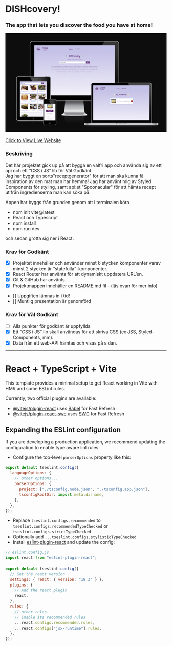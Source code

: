 # DISHcovery!

### The app that lets you discover the food you have at home!

![Responsive Mockup](https://github.com/Krnsand/dishcovery/blob/main/src/assets/images/am-i-responsive.png)

[Click to View Live Website](https://dishcovery-ten.vercel.app/)

### Beskriving

Det här projektet gick up på att bygga en valfri app och använda sig av ett api och ett “CSS i JS“ lib för Väl Godkänt.\
Jag har byggt en sorts"receptgenerator" för att man ska kunna få inspiration av den mat man har hemma! Jag har använt mig av Styled Components för styling, samt api:et "Spoonacular" för att hämta recept utifrån ingredienserna man kan söka på.

Appen har byggs från grunden genom att i terminalen köra

- npm init vite@latest
- React och Typescript
- npm install
- npm run dev

och sedan grotta sig ner i React.

### Krav för Godkänt

- [x] Projektet innehåller och använder minst 6 stycken komponenter varav minst 2 stycken är “statefulla"-komponenter.
- [x] React Router har använts för att dynamiskt uppdatera URL’en.
- [x] Git & GitHub har använts.
- [x] Projektmappen innehåller en README.md fil - (läs ovan för mer info)
- [] Uppgiften lämnas in i tid!
- [] Muntlig presentation är genomförd

### Krav för Väl Godkänt

- [ ] Alla punkter för godkänt är uppfyllda
- [x] Ett “CSS i JS“ lib skall användas för att skriva CSS (ex JSS, Styled-Components, mm).
- [x] Data från ett web-API hämtas och visas på sidan.

---

# React + TypeScript + Vite

This template provides a minimal setup to get React working in Vite with HMR and some ESLint rules.

Currently, two official plugins are available:

- [@vitejs/plugin-react](https://github.com/vitejs/vite-plugin-react/blob/main/packages/plugin-react/README.md) uses [Babel](https://babeljs.io/) for Fast Refresh
- [@vitejs/plugin-react-swc](https://github.com/vitejs/vite-plugin-react-swc) uses [SWC](https://swc.rs/) for Fast Refresh

## Expanding the ESLint configuration

If you are developing a production application, we recommend updating the configuration to enable type aware lint rules:

- Configure the top-level `parserOptions` property like this:

```js
export default tseslint.config({
  languageOptions: {
    // other options...
    parserOptions: {
      project: ["./tsconfig.node.json", "./tsconfig.app.json"],
      tsconfigRootDir: import.meta.dirname,
    },
  },
});
```

- Replace `tseslint.configs.recommended` to `tseslint.configs.recommendedTypeChecked` or `tseslint.configs.strictTypeChecked`
- Optionally add `...tseslint.configs.stylisticTypeChecked`
- Install [eslint-plugin-react](https://github.com/jsx-eslint/eslint-plugin-react) and update the config:

```js
// eslint.config.js
import react from "eslint-plugin-react";

export default tseslint.config({
  // Set the react version
  settings: { react: { version: "18.3" } },
  plugins: {
    // Add the react plugin
    react,
  },
  rules: {
    // other rules...
    // Enable its recommended rules
    ...react.configs.recommended.rules,
    ...react.configs["jsx-runtime"].rules,
  },
});
```
